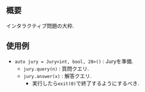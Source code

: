 ## 概要

インタラクティブ問題の大枠.

## 使用例

* `auto jury = Jury<int, bool, 20>()` : Juryを準備.
  * `jury.query(n)` : 質問クエリ.
  * `jury.answer(x)` : 解答クエリ.
    * 実行したら`exit(0)`で終了するようにするべき.
